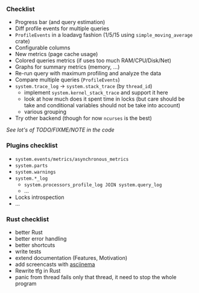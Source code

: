 ### Checklist

- Progress bar (and query estimation)
- Diff profile events for multiple queries
- `ProfileEvents` in a loadavg fashion (1/5/15 using `simple_moving_average` crate)
- Configurable columns
- New metrics (page cache usage)
- Colored queries metrics (if uses too much RAM/CPU/Disk/Net)
- Graphs for summary metrics (memory, ...)
- Re-run query with maximum profiling and analyze the data
- Compare multiple queries (`ProfileEvents`)
- `system.trace_log` -> `system.stack_trace` (by `thread_id`)
   - implement `system.kernel_stack_trace` and support it here
   - look at how much does it spent time in locks (but care should be take and conditional variables should not be take into account)
   - various grouping
- Try other backend (though for now `ncurses` is the best)

*See lot's of TODO/FIXME/NOTE in the code*

### Plugins checklist

- `system.events/metrics/asynchronous_metrics`
- `system.parts`
- `system.warnings`
- `system.*_log`
  - `system.processors_profile_log JOIN system.query_log`
  - ...
- Locks introspection
- ...

### Rust checklist

- better Rust
- better error handling
- better shortcuts
- write tests
- extend documentation (Features, Motivation)
- add screencasts with [asciinema](https://asciinema.org/)
- Rewrite tfg in Rust
- panic from thread fails only that thread, it need to stop the whole program
